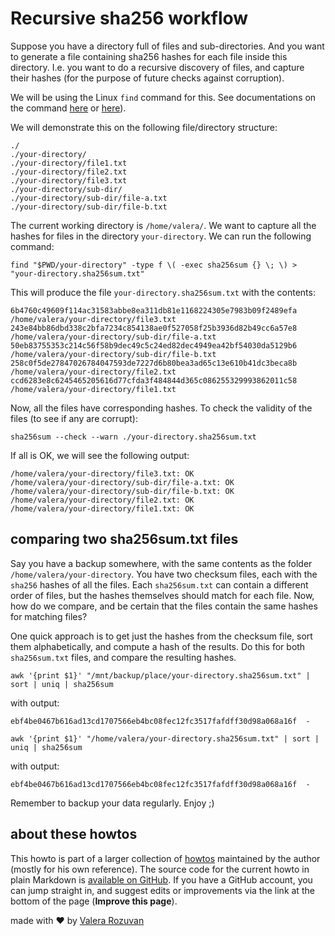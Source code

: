 # Recursive sha256 workflow

Suppose you have a directory full of files and sub-directories. And you want to generate a file containing sha256 hashes for each file inside this directory. I.e. you want to do a recursive discovery of files, and capture their hashes (for the purpose of future checks against corruption).

We will be using the Linux `find` command for this. See documentations on the command [here](https://www.man7.org/linux/man-pages/man1/find.1.html) or [here](https://linux.die.net/man/1/find)).

We will demonstrate this on the following file/directory structure:

```text
./
./your-directory/
./your-directory/file1.txt
./your-directory/file2.txt
./your-directory/file3.txt
./your-directory/sub-dir/
./your-directory/sub-dir/file-a.txt
./your-directory/sub-dir/file-b.txt
```

The current working directory is `/home/valera/`. We want to capture all the hashes for files in the directory `your-directory`. We can run the following command:

```shell
find "$PWD/your-directory" -type f \( -exec sha256sum {} \; \) > "your-directory.sha256sum.txt"
```

This will produce the file `your-directory.sha256sum.txt` with the contents:

```text
6b4760c49609f114ac31583abbe8ea311db81e1168224305e7983b09f2489efa  /home/valera/your-directory/file3.txt
243e84bb86dbd338c2bfa7234c854138ae0f527058f25b3936d82b49cc6a57e8  /home/valera/your-directory/sub-dir/file-a.txt
50eb83755353c214c56f58b9dec49c5c24ed82dec4949ea42bf54030da5129b6  /home/valera/your-directory/sub-dir/file-b.txt
258c0f5de27847026784047593de7227d6b80bea3ad65c13e610b41dc3beca8b  /home/valera/your-directory/file2.txt
ccd6283e8c6245465205616d77cfda3f484844d365c086255329993862011c58  /home/valera/your-directory/file1.txt
```

Now, all the files have corresponding hashes. To check the validity of the files (to see if any are corrupt):

```shell
sha256sum --check --warn ./your-directory.sha256sum.txt
```

If all is OK, we will see the following output:

```text
/home/valera/your-directory/file3.txt: OK
/home/valera/your-directory/sub-dir/file-a.txt: OK
/home/valera/your-directory/sub-dir/file-b.txt: OK
/home/valera/your-directory/file2.txt: OK
/home/valera/your-directory/file1.txt: OK
```

## comparing two sha256sum.txt files

Say you have a backup somewhere, with the same contents as the folder `/home/valera/your-directory`. You have two checksum files, each with the `sha256` hashes of all the files. Each `sha256sum.txt` can contain a different order of files, but the hashes themselves should match for each file. Now, how do we compare, and be certain that the files contain the same hashes for matching files?

One quick approach is to get just the hashes from the checksum file, sort them alphabetically, and compute a hash of the results. Do this for both `sha256sum.txt` files, and compare the resulting hashes.

```shell
awk '{print $1}' "/mnt/backup/place/your-directory.sha256sum.txt" | sort | uniq | sha256sum
```

with output:

```text
ebf4be0467b616ad13cd1707566eb4bc08fec12fc3517fafdff30d98a068a16f  -
```

```shell
awk '{print $1}' "/home/valera/your-directory.sha256sum.txt" | sort | uniq | sha256sum
```

with output:

```text
ebf4be0467b616ad13cd1707566eb4bc08fec12fc3517fafdff30d98a068a16f  -
```

Remember to backup your data regularly. Enjoy ;)

## about these howtos

This howto is part of a larger collection of [howtos](https://howtos.rozuvan.net/) maintained by the author (mostly for his own reference). The source code for the current howto in plain Markdown is [available on GitHub](https://github.com/valera-rozuvan/howtos/blob/main/docs/026-recursive-sha256-workflow.md). If you have a GitHub account, you can jump straight in, and suggest edits or improvements via the link at the bottom of the page (**Improve this page**).

made with ❤ by [Valera Rozuvan](https://valera.rozuvan.net/)
